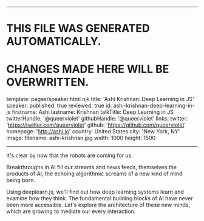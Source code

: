 ----

# THIS FILE WAS GENERATED AUTOMATICALLY.
# CHANGES MADE HERE WILL BE OVERWRITTEN.

template: pages/speaker.html.njk
title: 'Ashi Krishnan: Deep Learning  in JS'
speaker:
  published: true
  reviewed: true
  id: ashi-krishnan-deep-learning-in-js
  firstname: Ashi
  lastname: Krishnan
  talkTitle: Deep Learning  in JS
  twitterHandle: '@queerviolet'
  githubHandle: '@queerviolet'
  links:
    twitter: 'https://twitter.com/queerviolet'
    github: 'https://github.com/queerviolet'
    homepage: 'http://ashi.io'
  country: United States
  city: 'New York, NY'
  image:
    filename: ashi-krishnan.jpg
    width: 1000
    height: 1500

----

It's clear by now that the robots are coming for us.

Breakthroughs in AI fill our streams and news feeds, themselves
the products of AI, the echoing algorithmic screams of a new
kind of mind being born.

Using deeplearn.js, we'll find out how deep learning systems
learn and examine how they think. The fundamental building
blocks of AI have never been more accessible. Let's explore
the architecture of these new minds, which are growing to mediate
our every interaction.